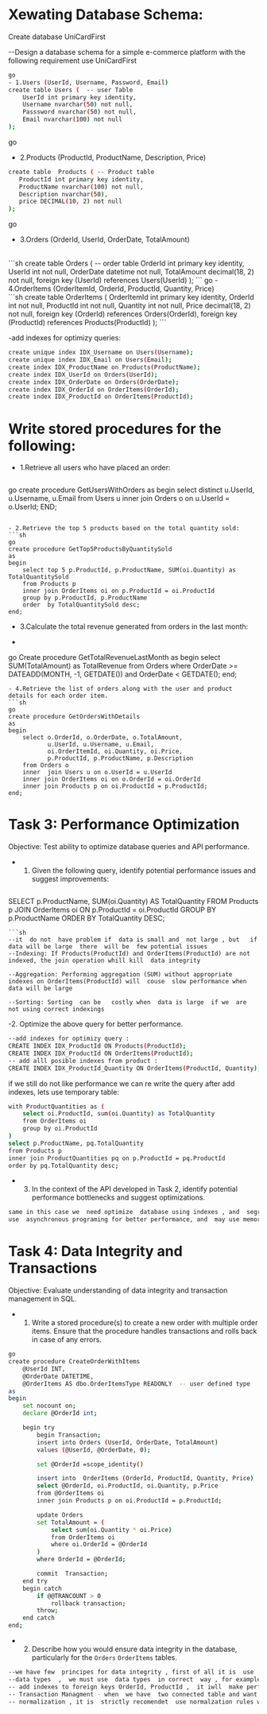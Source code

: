 # Xewating Database Schema:

Create database UniCardFirst

--Design a database schema for a simple e-commerce platform with the following requirement
use UniCardFirst

```sh
go 
- 1.Users (UserId, Username, Password, Email) 
create table Users (  -- user Table
    UserId int primary key identity,
    Username nvarchar(50) not null,
    Passsword nvarchar(50) not null,
    Email nvarchar(100) not null
);
```
go
- 2.Products (ProductId, ProductName, Description, Price)

 
 ```sh
create table  Products ( -- Product table
    ProductId int primary key identity,
    ProductName nvarchar(100) not null,
    Description nvarchar(50),
    price DECIMAL(10, 2) not null
);
```
go
- 3.Orders (OrderId, UserId, OrderDate, TotalAmount)
<br>
```sh
create table Orders ( -- order table
    OrderId int primary key identity,
    UserId int not null,
    OrderDate datetime not null,
    TotalAmount decimal(18, 2) not null,
    foreign key (UserId) references Users(UserId)
);
```
go
- 4.OrderItems (OrderItemId, OrderId, ProductId, Quantity, Price)
  <br>
  ```sh
create table OrderItems (
    OrderItemId int primary key identity,
    OrderId int not null,
    ProductId int not null,
    Quantity int not null,
    Price decimal(18, 2) not null,
    foreign key (OrderId) references Orders(OrderId),
    foreign key (ProductId) references Products(ProductId)
);
```


-add indexes for optimizy queries:
<br>
```sh
create unique index IDX_Username on Users(Username);
create unique index IDX_Email on Users(Email);
create index IDX_ProductName on Products(ProductName);
create index IDX_UserId on Orders(UserId);
create index IDX_OrderDate on Orders(OrderDate);
create index IDX_OrderId on OrderItems(OrderId);
create index IDX_ProductId on OrderItems(ProductId);
```
# Write stored procedures for the following:

- 1.Retrieve all users who have placed an order:
  <br>
  ```sh
go
create procedure GetUsersWithOrders
as
begin
    select distinct u.UserId, u.Username, u.Email
    from Users u
    inner join Orders o on u.UserId = o.UserId;
END;
```

- 2.Retrieve the top 5 products based on the total quantity sold:
```sh
go
create procedure GetTop5ProductsByQuantitySold
as
begin
    select top 5 p.ProductId, p.ProductName, SUM(oi.Quantity) as TotalQuantitySold
    from Products p
    inner join OrderItems oi on p.ProductId = oi.ProductId
    group by p.ProductId, p.ProductName
    order  by TotalQuantitySold desc;
end;
```
- 3.Calculate the total revenue generated from orders in the last month:
- ```sh
go
Create procedure GetTotalRevenueLastMonth
as
begin
    select SUM(TotalAmount) as TotalRevenue
    from Orders
    where OrderDate >= DATEADD(MONTH, -1, GETDATE()) and OrderDate < GETDATE();
end;
```
- 4.Retrieve the list of orders along with the user and product details for each order item.
```sh
go
create procedure GetOrdersWithDetails
as
begin
    select o.OrderId, o.OrderDate, o.TotalAmount,
           u.UserId, u.Username, u.Email,
           oi.OrderItemId, oi.Quantity, oi.Price,
           p.ProductId, p.ProductName, p.Description
    from Orders o
    inner  join Users u on o.UserId = u.UserId
    inner join OrderItems oi on o.OrderId = oi.OrderId
    inner join Products p on oi.ProductId = p.ProductId;
end;
```

# Task 3: Performance Optimization
Objective: Test ability to optimize database queries and API performance.
- 1. Given the following query, identify potential performance issues and suggest improvements:
  ```sh
SELECT p.ProductName, SUM(oi.Quantity) AS TotalQuantity
FROM Products p
JOIN OrderItems oi ON p.ProductId = oi.ProductId
GROUP BY p.ProductName
ORDER BY TotalQuantity DESC;
```
```sh
--it  do not  have problem if  data is small and  not large , but   if data will be large  there  will be  few potential issues
--Indexing: If Products(ProductId) and OrderItems(ProductId) are not indexed, the join operation whill kill  data integrity

--Aggregation: Performing aggregation (SUM) without appropriate indexes on OrderItems(ProductId) will  couse  slow performance when  data will be large

--Sorting: Sorting  can be   costly when  data is large  if we  are not using correct indexings
```
-2. Optimize the above query for better performance.

```sh
--add indexes for optimizy query :
CREATE INDEX IDX_ProductId ON Products(ProductId);
CREATE INDEX IDX_ProductId ON OrderItems(ProductId);
-- add alll posible indexes from product :
CREATE INDEX IDX_ProductId_Quantity ON OrderItems(ProductId, Quantity);
```
if  we still do not like  performance we  can re write the query after add indexes, lets use temporary table:
```sh
with ProductQuantities as (
    select oi.ProductId, sum(oi.Quantity) as TotalQuantity
    from OrderItems oi
    group by oi.ProductId
)
select p.ProductName, pq.TotalQuantity
from Products p
inner join ProductQuantities pq on p.ProductId = pq.ProductId
order by pq.TotalQuantity desc;
```
- 3) In the context of the API developed in Task 2, identify potential performance bottlenecks and suggest optimizations.
 ```sh
same in this case we  need optimize  database using indexes , and  segregate keys, also
use  asynchronous programing for better performance, and  may use memory cash if  we work with big data
```

# Task 4: Data Integrity and Transactions
Objective: Evaluate understanding of data integrity and transaction management in SQL.
- 1. Write a stored procedure(s) to create a new order with multiple order items. Ensure that the procedure handles transactions and rolls back in case of any errors.
```sh
go
create procedure CreateOrderWithItems
    @UserId INT,
    @OrderDate DATETIME,
    @OrderItems AS dbo.OrderItemsType READONLY  -- user defined type
as
begin
    set nocount on;
    declare @OrderId int;

    begin try
        begin Transaction;
        insert into Orders (UserId, OrderDate, TotalAmount)
        values (@UserId, @OrderDate, 0);

        set @OrderId =scope_identity()

        insert into  OrderItems (OrderId, ProductId, Quantity, Price)
        select @OrderId, oi.ProductId, oi.Quantity, p.Price
        from @OrderItems oi
        inner join Products p on oi.ProductId = p.ProductId;

        update Orders
        set TotalAmount = (
            select sum(oi.Quantity * oi.Price)
            from OrderItems oi
            where oi.OrderId = @OrderId
        )
        where OrderId = @OrderId;

        commit  Transaction;
    end try
    begin catch
        if @@TRANCOUNT > 0
            rollback transaction;
        throw;
    end catch
end;
```

- 2. Describe how you would ensure data integrity in the database, particularly for the `Orders` `OrderItems` tables.
```sh
--we have few  principes for data integrity , first of all it is  use  foreign key for conection
--data types  ,  we must use  data types  in correct  way , for example int, decimal , datetime  ect
-- add indexes to foreign keys OrderId, ProductId ,  it iwll  make performance better becouse we  call the fields  many times , and  use indexes will be good in  such case
-- Transaction Managment - when  we have  two connected table and want  write  procdeure which will fill the tables out , we must use  transaction in case if error   ocured  ,we will be able roll it back
-- normalization , it is  strictly recomendet  use normalzation rules when   creating database schem, also in this case we must use these normalisation rules
```
